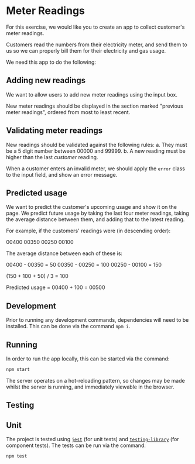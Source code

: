 # Meter Readings

For this exercise, we would like you to create an app to collect customer's meter readings.

Customers read the numbers from their electricity meter, and send them to us so we can properly bill them for their electricity and gas usage.

We need this app to do the following:

## Adding new readings

We want to allow users to add new meter readings using the input box.

New meter readings should be displayed in the section marked "previous meter readings", ordered from most to least recent.

## Validating meter readings

New readings should be validated against the following rules:
a. They must be a 5 digit number between 00000 and 99999.
b. A new reading must be higher than the last _customer_ reading.

When a customer enters an invalid meter, we should apply the `error` class to the input field, and show an error message.

## Predicted usage

We want to predict the customer's upcoming usage and show it on the page. We predict future usage by taking the last four meter readings, taking the average distance between them, and adding that to the latest reading.

For example, if the customers' readings were (in descending order):

00400
00350
00250
00100

The average distance between each of these is:

00400 - 00350 = 50
00350 - 00250 = 100
00250 - 00100 = 150

(150 + 100 + 50) / 3 = 100

Predicted usage = 00400 + 100 = 00500

## Development

Prior to running any development commands, dependencies will need to be installed. This can be done via the command `npm i`.

## Running

In order to run the app locally, this can be started via the command:

```sh
npm start
```

The server operates on a hot-reloading pattern, so changes may be made whilst the server is running, and immediately viewable in the browser.

## Testing

## Unit

The project is tested using [`jest`](https://jestjs.io/) (for unit tests) and [`testing-library`](https://testing-library.com/) (for component tests). The tests can be run via the command:

```sh
npm test
```
